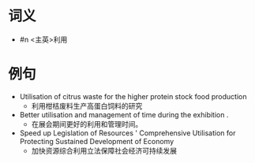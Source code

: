 # 词义
- #n <主英>利用
# 例句
- Utilisation of citrus waste for the higher protein stock food production
	- 利用柑桔废料生产高蛋白饲料的研究
- Better utilisation and management of time during the exhibition .
	- 在展会期间更好的利用和管理时间。
- Speed up Legislation of Resources ' Comprehensive Utilisation for Protecting Sustained Development of Economy
	- 加快资源综合利用立法保障社会经济可持续发展
